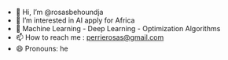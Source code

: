 - 👋 Hi, I’m @rosasbehoundja
- 👀 I’m interested in AI apply for Africa
- 🌱 Machine Learning - Deep Learning - Optimization Algorithms
- 📫 How to reach me : perrierosas@gmail.com
- 😄 Pronouns: he

<!---
rosasbehoundja/rosasbehoundja is a ✨ special ✨ repository because its `README.md` (this file) appears on your GitHub profile.
You can click the Preview link to take a look at your changes.
--->
